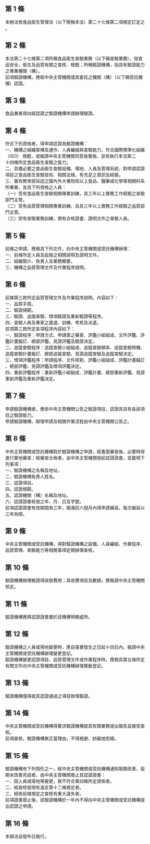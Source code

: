 第 1 條
-------
本辦法依食品衛生管理法（以下簡稱本法）第二十七條第二項規定訂定之  
。

第 2 條
-------
本法第二十七條第二項所稱食品衛生查驗業務（以下稱查驗業務），指食  
品安全、衛生及品質有關之查核、檢驗；所稱驗證機構，指具有驗證能力  
之專業機關（構）。  
前項驗證機構，應經中央主管機關或其委託之機關（構）（以下稱受託機  
構）認證。

第 3 條
-------
食品業者得向經認證之驗證機構申請辦理驗證。

第 4 條
-------
符合下列資格者，得申請認證為驗證機構：  
一、機構之組織架構及運作、人員編組與查驗能力，符合國際標準化組織  
    （ISO） 規範，或報請中央主管機關同意後實施，並有執行本法第二  
    十四條所定食品衛生查驗之能力。  
二、具備必要之食品衛生查驗設備、場地、人員及管理系統，對申請認證  
    項目之食品衛生查驗技術、相關法規，有充足之資訊及經驗。  
三、置有教育部採認之國內外大專院校以上食品、醫藥或化學等相關科系  
    所畢業，並具下列資格之人員：  
（一）受有食品衛生查驗相關專業訓練，具三年以上實務工作經驗之查驗  
      部門主管。  
（二）受有品質管理相關專業訓練，且具三年以上實務工作經驗之品質部  
      門主管。  
（三）受有查驗業務訓練，領有合格證書、證明文件之查驗人員。

第 5 條
-------
前條之申請，應檢具下列文件，向中央主管機關或受託機構辦理：  
一、前條所定人員及設施之相關說明及證明文件。  
二、組織簡介、負責人及業務概要。  
三、機構之品質管理文件及作業程序說明。

第 6 條
-------
前條第三款所定品質管理文件及作業程序說明，內容如下：  
一、品質手冊。  
二、驗證規範。  
三、驗證、追蹤查驗、增項驗證及重新驗證等程序。  
四、查驗人員及專家之遴選、訓練、考核及派遣。  
前項第三款所定各項程序內容如下：  
一、驗證程序：申請方式、申請案之審查、評鑑小組組成、文件評鑑、評  
    鑑計畫擬訂、總部評鑑、見證評鑑及驗證決定。  
二、追蹤查驗程序：追蹤查驗小組組成、追蹤查驗頻率、追蹤查驗時機、  
    追蹤查驗計畫擬訂、總部追蹤查驗、見證追蹤查驗及追蹤查驗決定。  
三、增項評鑑程序：申請程序、文件核對、評鑑小組組成、評鑑計畫擬訂  
    、總部評鑑、見證評鑑及增項評鑑決定。  
四、重新評鑑程序：重新評鑑小組組成、評鑑計畫、總部重新評鑑、見證  
    重新評鑑及重新評鑑決定。

第 7 條
-------
申請驗證機構者，應依中央主管機關公告之驗證項目，認證其具有各該項  
目之驗證能力。  
申請驗證機構，辦理申請及相關作業流程由中央主管機關公告之。

第 8 條
-------
中央主管機關或受託機構對於驗證機構之申請，經書面審查後，必要時得  
進行實地審查；經審查合格者，由中央主管機關發給認證證書，並載明下  
列事項：  
一、驗證機構之名稱及地址。  
二、驗證機構負責人姓名。  
三、認證項目。  
四、認證規範。  
五、認證機關（構）名稱及地址。  
六、認證證書核發之年、月、日及字號。  
前項認證證書有效期間為三年，期滿前六個月內得申請展延，每次展延以  
三年為限。

第 9 條
-------
中央主管機關或受託機構，得對驗證機構之設備、人員編組、作業程序、  
品質管理、查驗能力等相關事項定期辦理查核。

第 10 條
--------
驗證機構辦理驗證得收取費用；其收費項目及數額，應報請中央主管機關  
核定。

第 11 條
--------
驗證機構應將認證證書置於該機構明顯處所。

第 12 條
--------
驗證機構之人員或場地變更時，應自事實發生之日起十四日內，報請中央  
主管機關或受託機構辦理變更登記。  
驗證機構變更認證項目、品質管理文件或作業程序時，應檢具第五條所定  
有關文件向中央主管機關或受託機構辦理異動登記。

第 13 條
--------
驗證機構僅得就其認證通過之項目辦理驗證。

第 14 條
--------
中央主管機關或受託機構得要求驗證機構就其有關業務提出報告並接受查  
核。  
前項查核，驗證機構無正當理由，不得規避、妨礙或拒絕。

第 15 條
--------
驗證機構有下列情形之一，經中央主管機關或受託機構通知限期改善，屆  
期未改善完成者，由中央主管機關廢止其認證證書：  
一、因人員或場地等變更，致不符合第四條所定資格者。  
二、經查核發現有違反第十二條規定者。  
三、經依前條規定之查核有重大違失者。  
前項證書廢止後，該驗證機構於一年內不得向中央主管機關或受託機構提  
出認證之申請。

第 16 條
--------
本辦法自發布日施行。

